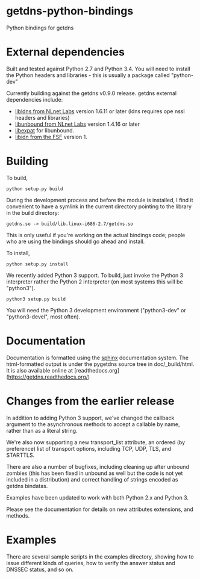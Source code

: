 getdns-python-bindings
======================

Python bindings for getdns

External dependencies
=====================

Built and tested against Python 2.7 and Python 3.4.  You will need to install
the Python headers and libraries - this is usually a package
called "python-dev"

Currently building against the getdns v0.9.0 release.
getdns external dependencies include:

* [libldns from NLnet Labs](https://www.nlnetlabs.nl/projects/ldns/) version 1.6.11 or later (ldns requires ope
nssl headers and libraries)
* [libunbound from NLnet Labs](http://www.nlnetlabs.nl/projects/unbound/) version 1.4.16 or later
* [libexpat](http://expat.sourceforge.net/) for libunbound.
* [libidn from the FSF](http://www.gnu.org/software/libidn/) version 1.


Building
========
To build, 

```
python setup.py build 
````

During the development process and before the module is installed, I
find it convenient to have a symlink in the current directory pointing
to the library in the build directory:

```
getdns.so -> build/lib.linux-i686-2.7/getdns.so
```

This is only useful if you're working on the actual bindings code;
people who are using the bindings should go ahead and install.

 To install,

```
python setup.py install
````

We recently added Python 3 support.  To build, just invoke
the Python 3 interpreter rather the Python 2 interpreter (on
most systems this will be "python3").  

```
python3 setup.py build
```
You will need the
Python 3 development environment ("python3-dev" or
"python3-devel", most often).


Documentation
=============

Documentation is formatted using the [sphinx](http://sphinx-doc.org/)
documentation system.  The html-formatted output is under the pygetdns
source tree in doc/_build/html.  It is also available online at [readthedocs.org]
(https://getdns.readthedocs.org/)

Changes from the earlier release
================================

In addition to adding Python 3 support, we've changed the callback
argument to the asynchronous methods to accept a callable by name,
rather than as a literal string.

We're also now supporting a new transport_list attribute, an
ordered (by preference) list of transport options, including
TCP, UDP, TLS, and STARTTLS.

There are also a number of bugfixes, including cleaning up
after unbound zombies (this has been fixed in unbound as well
but the code is not yet included in a distribution) and
correct handling of strings encoded as getdns bindatas.

Examples have been updated to work with both Python 2.x and
Python 3.

Please see the documentation for details on new attributes 
extensions, and methods.

Examples
========

There are several sample scripts in the examples directory, showing how to 
issue different kinds of queries, how to verify the answer status and DNSSEC
status, and so on.

